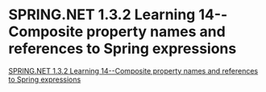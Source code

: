 # SPRING.NET 1.3.2 Learning 14--Composite property names and references to Spring expressions
[SPRING.NET 1.3.2 Learning 14--Composite property names and references to Spring expressions](https://aiwithcloud.com/2022/09/16/spring-net_1-3-2_learning_14__composite_property_names_and_references_to_spring_expressions/)